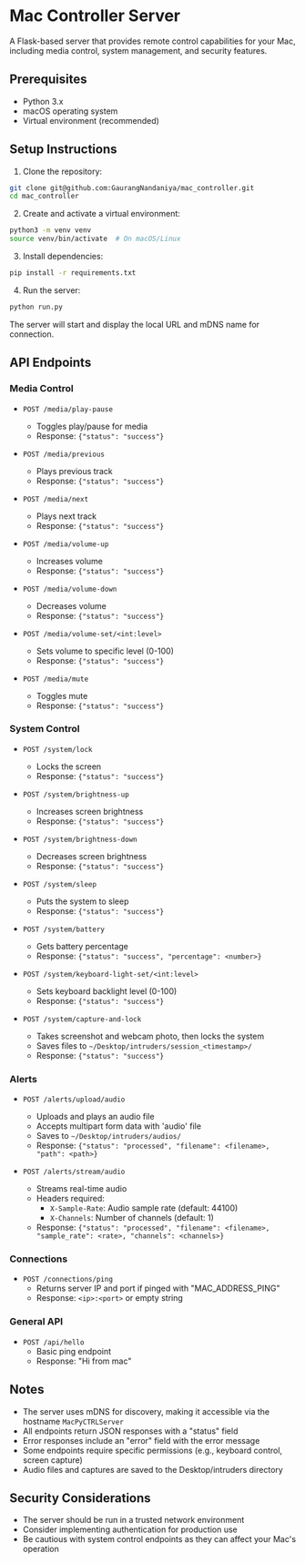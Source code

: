 # Mac Controller Server

A Flask-based server that provides remote control capabilities for your Mac, including media control, system management, and security features.

## Prerequisites

- Python 3.x
- macOS operating system
- Virtual environment (recommended)

## Setup Instructions

1. Clone the repository:

```bash
git clone git@github.com:GaurangNandaniya/mac_controller.git
cd mac_controller
```

2. Create and activate a virtual environment:

```bash
python3 -m venv venv
source venv/bin/activate  # On macOS/Linux
```

3. Install dependencies:

```bash
pip install -r requirements.txt
```

4. Run the server:

```bash
python run.py
```

The server will start and display the local URL and mDNS name for connection.

## API Endpoints

### Media Control

- `POST /media/play-pause`

  - Toggles play/pause for media
  - Response: `{"status": "success"}`

- `POST /media/previous`

  - Plays previous track
  - Response: `{"status": "success"}`

- `POST /media/next`

  - Plays next track
  - Response: `{"status": "success"}`

- `POST /media/volume-up`

  - Increases volume
  - Response: `{"status": "success"}`

- `POST /media/volume-down`

  - Decreases volume
  - Response: `{"status": "success"}`

- `POST /media/volume-set/<int:level>`

  - Sets volume to specific level (0-100)
  - Response: `{"status": "success"}`

- `POST /media/mute`
  - Toggles mute
  - Response: `{"status": "success"}`

### System Control

- `POST /system/lock`

  - Locks the screen
  - Response: `{"status": "success"}`

- `POST /system/brightness-up`

  - Increases screen brightness
  - Response: `{"status": "success"}`

- `POST /system/brightness-down`

  - Decreases screen brightness
  - Response: `{"status": "success"}`

- `POST /system/sleep`

  - Puts the system to sleep
  - Response: `{"status": "success"}`

- `POST /system/battery`

  - Gets battery percentage
  - Response: `{"status": "success", "percentage": <number>}`

- `POST /system/keyboard-light-set/<int:level>`

  - Sets keyboard backlight level (0-100)
  - Response: `{"status": "success"}`

- `POST /system/capture-and-lock`
  - Takes screenshot and webcam photo, then locks the system
  - Saves files to `~/Desktop/intruders/session_<timestamp>/`
  - Response: `{"status": "success"}`

### Alerts

- `POST /alerts/upload/audio`

  - Uploads and plays an audio file
  - Accepts multipart form data with 'audio' file
  - Saves to `~/Desktop/intruders/audios/`
  - Response: `{"status": "processed", "filename": <filename>, "path": <path>}`

- `POST /alerts/stream/audio`
  - Streams real-time audio
  - Headers required:
    - `X-Sample-Rate`: Audio sample rate (default: 44100)
    - `X-Channels`: Number of channels (default: 1)
  - Response: `{"status": "processed", "filename": <filename>, "sample_rate": <rate>, "channels": <channels>}`

### Connections

- `POST /connections/ping`
  - Returns server IP and port if pinged with "MAC_ADDRESS_PING"
  - Response: `<ip>:<port>` or empty string

### General API

- `POST /api/hello`
  - Basic ping endpoint
  - Response: "Hi from mac"

## Notes

- The server uses mDNS for discovery, making it accessible via the hostname `MacPyCTRLServer`
- All endpoints return JSON responses with a "status" field
- Error responses include an "error" field with the error message
- Some endpoints require specific permissions (e.g., keyboard control, screen capture)
- Audio files and captures are saved to the Desktop/intruders directory

## Security Considerations

- The server should be run in a trusted network environment
- Consider implementing authentication for production use
- Be cautious with system control endpoints as they can affect your Mac's operation
